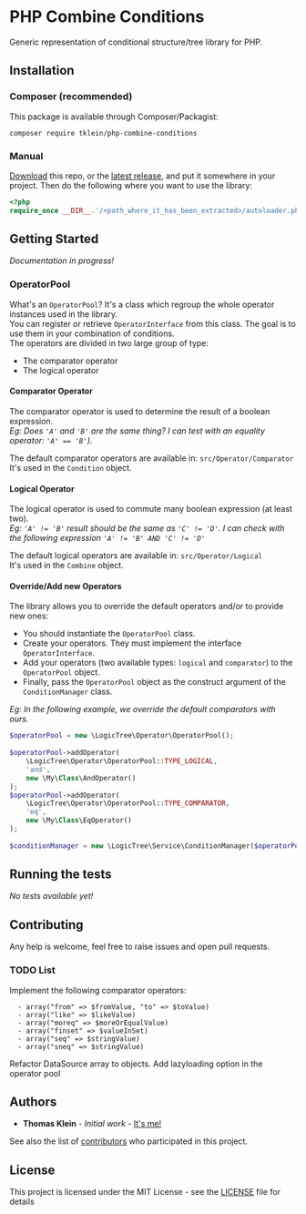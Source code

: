 # PHP Combine Conditions

Generic representation of conditional structure/tree library for PHP.

## Installation

### Composer (recommended)

This package is available through Composer/Packagist:

```
composer require tklein/php-combine-conditions
```

### Manual

[Download](https://github.com/thomas-blackbird/php-combine-conditions/zipball/master) this repo,
or the [latest release](https://github.com/thomas-blackbird/php-combine-conditions/releases),
and put it somewhere in your project. Then do the following where you want to use the library:

```php
<?php
require_once __DIR__.'/<path_where_it_has_been_extracted>/autoloader.php';
```

## Getting Started

*Documentation in progress!*

### OperatorPool ###

What's an `OperatorPool`? It's a class which regroup the whole operator instances used in the library.  
You can register or retrieve `OperatorInterface` from this class. The goal is to use them in your combination of conditions.  
The operators are divided in two large group of type:

- The comparator operator
- The logical operator

#### Comparator Operator ####

The comparator operator is used to determine the result of a boolean expression.  
*Eg: Does `'A'` and `'B'` are the same thing? I can test with an equality operator: `'A' == 'B'`).*

The default comparator operators are available in: `src/Operator/Comparator`  
It's used in the `Condition` object.

#### Logical Operator ####

The logical operator is used to commute many boolean expression (at least two).  
*Eg: `'A' != 'B'` result should be the same as `'C' != 'D'`. I can check with the following expression `'A' != 'B' AND 'C' != 'D'`*

The default logical operators are available in: `src/Operator/Logical`  
It's used in the `Combine` object.

#### Override/Add new Operators ####

The library allows you to override the default operators and/or to provide new ones:  

- You should instantiate the `OperatorPool` class.
- Create your operators. They must implement the interface `ÒperatorInterface`.
- Add your operators (two available types: `logical` and `comparator`) to the `OperatorPool` object. 
- Finally, pass the `OperatorPool` object as the construct argument of the `ConditionManager` class.

*Eg: In the following example, we override the default comparators with ours.*
```php
$operatorPool = new \LogicTree\Operator\OperatorPool();
  
$operatorPool->addOperator(
    \LogicTree\Operator\OperatorPool::TYPE_LOGICAL,
    'and',
    new \My\Class\AndOperator()
);
$operatorPool->addOperator(
    \LogicTree\Operator\OperatorPool::TYPE_COMPARATOR,
    'eq',
    new \My\Class\EqOperator()
);
  
$conditionManager = new \LogicTree\Service\ConditionManager($operatorPool);
```

## Running the tests

*No tests available yet!*

## Contributing

Any help is welcome, feel free to raise issues and open pull requests.

### TODO List

Implement the following comparator operators:

      - array("from" => $fromValue, "to" => $toValue)
      - array("like" => $likeValue)
      - array("moreq" => $moreOrEqualValue)
      - array("finset" => $valueInSet)
      - array("seq" => $stringValue)
      - array("sneq" => $stringValue)

Refactor DataSource array to objects.
Add lazyloading option in the operator pool

## Authors

* **Thomas Klein** - *Initial work* - [It's me!](https://github.com/thomas-blackbird)

See also the list of [contributors](https://github.com/thomas-blackbird/php-combine-conditions/contributors) who participated in this project.

## License

This project is licensed under the MIT License - see the [LICENSE](LICENSE) file for details

